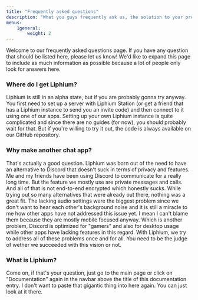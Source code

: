 ```yaml
---
title: "Frequently asked questions"
description: "What you guys frequently ask us, the solution to your problem might be here!"
menus:
    1general:
        weight: 2
---
```


Welcome to our frequently asked questions page. If you have any question that should be listed here, please let us know! We'd like to expand this page to include as much information as possible because a lot of people only look for answers here.

### Where do I get Liphium?

Liphium is still in an alpha state, but if you are probably gonna try anyway. You first need to set up a server with Liphium Station (or get a friend that has a Liphium instance to send you an invite code) and then connect to it using one of our apps. Setting up your own Liphium instance is quite complicated and since there are no guides (for now), you should probably wait for that. But if you're willing to try it out, the code is always available on our GitHub repository.

### Why make another chat app?

That's actually a good question. Liphium was born out of the need to have an alternative to Discord that doesn't suck in terms of privacy and features. Me and my friends have been using Discord to communicate for a really long time. But the feature we mostly use are private messages and calls. And all of that is not end-to-end encrypted which honestly sucks. While trying out so many alternatives that were already out there, nothing was a great fit. The lacking audio settings were the biggest problem since we don't want to hear each other's background noise and it is still a miracle to me how other apps have not addressed this issue yet. I mean I can't blame them because they are mostly mobile focused anyway. Which is another problem, Discord is optimized for "gamers" and also for desktop usage while other apps have lacking features in this regard. With Liphium, we try to address all of these problems once and for all. You need to be the judge of wether we succeeded with this vision or not.

### What is Liphium?

Come on, if that's your question, just go to the main page or click on "Documentation" again in the navbar above the title of this documentation entry. I don't want to paste that gigantic thing into here again. You can just look at it there.